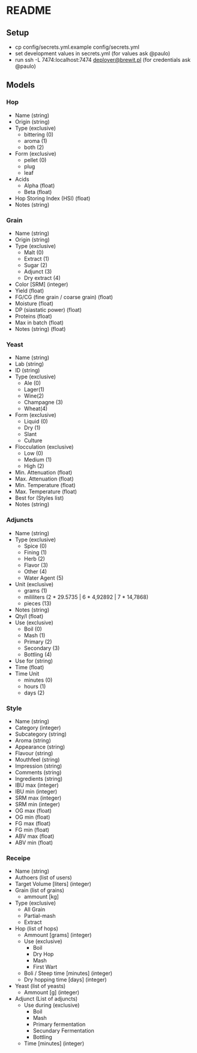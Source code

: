 # README #

## Setup ##

* cp config/secrets.yml.example config/secrets.yml
* set development values in secrets.yml (for values ask @paulo)
* run ssh -L 7474:localhost:7474 deployer@brewit.pl (for credentials ask @paulo)

## Models ##

### Hop ###
* Name (string)
* Origin (string)
* Type (exclusive)
    * bittering (0)
    * aroma (1)
    * both (2)
* Form (exclusive)
    * pellet (0)
    * plug
    * leaf
* Acids
    * Alpha (float)
    * Beta (float)
* Hop Storing Index (HSI) (float)
* Notes (string)

### Grain ###
* Name (string)
* Origin (string)
* Type (exclusive)
    * Malt (0)
    * Extract (1)
    * Sugar (2)
    * Adjunct (3)
    * Dry extract (4)
* Color [SRM] (integer)
* Yield (float)
* FG/CG (fine grain / coarse grain) (float)
* Moisture (float)
* DP (siastatic power) (float)
* Proteins (float)
* Max in batch (float)
* Notes (string) (float)

### Yeast ###
* Name (string)
* Lab (string)
* ID (string)
* Type (exclusive)
    * Ale (0)
    * Lager(1)
    * Wine(2)
    * Champagne (3)
    * Wheat(4)
* Form (exclusive)
    * Liquid (0)
    * Dry (1)
    * Slant
    * Culture
* Flocculation (exclusive)
    * Low (0)
    * Medium (1)
    * High (2)
* Min. Attenuation (float)
* Max. Attenuation (float)
* Min. Temperature (float)
* Max. Temperature (float)
* Best for (Styles list)
* Notes (string)

### Adjuncts ###
* Name (string)
* Type (exclusive)
    * Spice (0)
    * Fining (1)
    * Herb (2)
    * Flavor (3)
    * Other (4)
    * Water Agent (5)
* Unit (exclusive)
    * grams (1)
    * mililiters (2 * 29.5735 | 6 * 4,92892 | 7 * 14,7868)
    * pieces (13)
* Notes (string)
* Qty/l (float)
* Use (exclusive)
    * Boil (0)
    * Mash (1)
    * Primary (2)
    * Secondary (3)
    * Bottling (4)
* Use for (string)
* Time (float)
* Time Unit
    * minutes (0)
    * hours (1)
    * days (2)

### Style ###
* Name (string)
* Category (integer)
* Subcategory (string)
* Aroma (string)
* Appearance (string)
* Flavour (string)
* Mouthfeel (string)
* Impression (string)
* Comments (string)
* Ingredients (string)
* IBU max (integer)
* IBU min (integer)
* SRM max (integer)
* SRM min (integer)
* OG max (float)
* OG min (float)
* FG max (float)
* FG min (float)
* ABV max (float)
* ABV min (float)

### Receipe ###
* Name (string)
* Authoers (list of users)
* Target Volume [liters] (integer)
* Grain (list of grains)
    * ammount [kg]
* Type (exclusive)
    * All Grain
    * Partial-mash
    * Extract
* Hop (list of hops)
    * Ammount [grams] (integer)
    * Use (exclusive)
        * Boil
        * Dry Hop
        * Mash
        * First Wart
    * Boli / Steep time [minutes] (integer)
    * Dry hopping time [days] (integer)
* Yeast (list of yeasts)
    * Ammount [g] (integer)
* Adjunct (List of adjuncts)
    * Use during (exclusive)
        * Boil
        * Mash
        * Primary fermentation
        * Secundary Fermentation
        * Bottling
    * Time [minutes] (integer)
